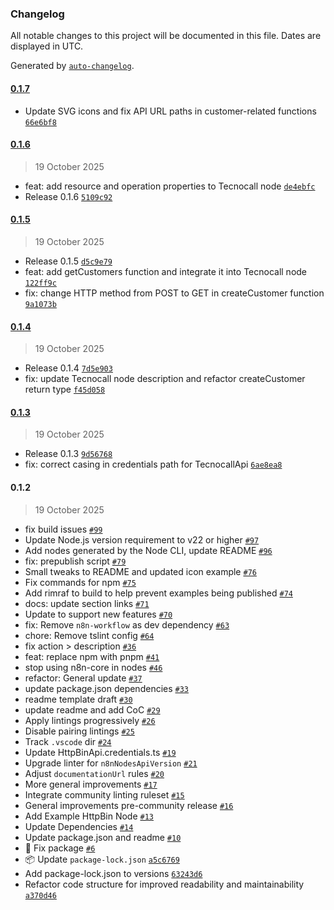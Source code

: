 ### Changelog

All notable changes to this project will be documented in this file. Dates are displayed in UTC.

Generated by [`auto-changelog`](https://github.com/CookPete/auto-changelog).

#### [0.1.7](https://github.com/Pixlink-Team/n8n-nodes-tecnocall/compare/0.1.6...0.1.7)

- Update SVG icons and fix API URL paths in customer-related functions [`66e6bf8`](https://github.com/Pixlink-Team/n8n-nodes-tecnocall/commit/66e6bf87637088ef91539d1ac07c8ba8ea368655)

#### [0.1.6](https://github.com/Pixlink-Team/n8n-nodes-tecnocall/compare/0.1.5...0.1.6)

> 19 October 2025

- feat: add resource and operation properties to Tecnocall node [`de4ebfc`](https://github.com/Pixlink-Team/n8n-nodes-tecnocall/commit/de4ebfc2cc0d3916cc25d45d0d55041666c5f771)
- Release 0.1.6 [`5109c92`](https://github.com/Pixlink-Team/n8n-nodes-tecnocall/commit/5109c92d305a5610eb1bc27514e2bdc8976659fc)

#### [0.1.5](https://github.com/Pixlink-Team/n8n-nodes-tecnocall/compare/0.1.4...0.1.5)

> 19 October 2025

- Release 0.1.5 [`d5c9e79`](https://github.com/Pixlink-Team/n8n-nodes-tecnocall/commit/d5c9e7920ca774106882b2122cd2de7b89bbb015)
- feat: add getCustomers function and integrate it into Tecnocall node [`122ff9c`](https://github.com/Pixlink-Team/n8n-nodes-tecnocall/commit/122ff9ca65cc4b4bf42561eb8586c0662239c1fc)
- fix: change HTTP method from POST to GET in createCustomer function [`9a1073b`](https://github.com/Pixlink-Team/n8n-nodes-tecnocall/commit/9a1073be998a2d66a6c807c6c038bbb8c2febe56)

#### [0.1.4](https://github.com/Pixlink-Team/n8n-nodes-tecnocall/compare/0.1.3...0.1.4)

> 19 October 2025

- Release 0.1.4 [`7d5e903`](https://github.com/Pixlink-Team/n8n-nodes-tecnocall/commit/7d5e903fd9577c03b68f87f11c56a433684d289e)
- fix: update Tecnocall node description and refactor createCustomer return type [`f45d058`](https://github.com/Pixlink-Team/n8n-nodes-tecnocall/commit/f45d0584e594bd6cdbc85fb6485645318a7074ea)

#### [0.1.3](https://github.com/Pixlink-Team/n8n-nodes-tecnocall/compare/0.1.2...0.1.3)

> 19 October 2025

- Release 0.1.3 [`9d56768`](https://github.com/Pixlink-Team/n8n-nodes-tecnocall/commit/9d56768ae189a0ca8049ced460cadc2bc229f8c4)
- fix: correct casing in credentials path for TecnocallApi [`6ae8ea8`](https://github.com/Pixlink-Team/n8n-nodes-tecnocall/commit/6ae8ea885da42e724af69de8e892c67a02142d1f)

#### 0.1.2

> 19 October 2025

- fix build issues [`#99`](https://github.com/Pixlink-Team/n8n-nodes-tecnocall/pull/99)
- Update Node.js version requirement to v22 or higher [`#97`](https://github.com/Pixlink-Team/n8n-nodes-tecnocall/pull/97)
- Add nodes generated by the Node CLI, update README [`#96`](https://github.com/Pixlink-Team/n8n-nodes-tecnocall/pull/96)
- fix: prepublish script [`#79`](https://github.com/Pixlink-Team/n8n-nodes-tecnocall/pull/79)
- Small tweaks to README and updated icon example [`#76`](https://github.com/Pixlink-Team/n8n-nodes-tecnocall/pull/76)
- Fix commands for npm [`#75`](https://github.com/Pixlink-Team/n8n-nodes-tecnocall/pull/75)
- Add rimraf to build to help prevent examples being published [`#74`](https://github.com/Pixlink-Team/n8n-nodes-tecnocall/pull/74)
- docs: update section links [`#71`](https://github.com/Pixlink-Team/n8n-nodes-tecnocall/pull/71)
- Update to support new features [`#70`](https://github.com/Pixlink-Team/n8n-nodes-tecnocall/pull/70)
- fix: Remove `n8n-workflow` as dev dependency [`#63`](https://github.com/Pixlink-Team/n8n-nodes-tecnocall/pull/63)
- chore: Remove tslint config [`#64`](https://github.com/Pixlink-Team/n8n-nodes-tecnocall/pull/64)
- fix action &gt; description [`#36`](https://github.com/Pixlink-Team/n8n-nodes-tecnocall/pull/36)
- feat: replace npm with pnpm [`#41`](https://github.com/Pixlink-Team/n8n-nodes-tecnocall/pull/41)
- stop using n8n-core in nodes [`#46`](https://github.com/Pixlink-Team/n8n-nodes-tecnocall/pull/46)
- refactor: General update [`#37`](https://github.com/Pixlink-Team/n8n-nodes-tecnocall/pull/37)
- update package.json dependencies [`#33`](https://github.com/Pixlink-Team/n8n-nodes-tecnocall/pull/33)
- readme template draft [`#30`](https://github.com/Pixlink-Team/n8n-nodes-tecnocall/pull/30)
- update readme and add CoC [`#29`](https://github.com/Pixlink-Team/n8n-nodes-tecnocall/pull/29)
- Apply lintings progressively [`#26`](https://github.com/Pixlink-Team/n8n-nodes-tecnocall/pull/26)
- Disable pairing lintings [`#25`](https://github.com/Pixlink-Team/n8n-nodes-tecnocall/pull/25)
- Track `.vscode` dir [`#24`](https://github.com/Pixlink-Team/n8n-nodes-tecnocall/pull/24)
- Update HttpBinApi.credentials.ts [`#19`](https://github.com/Pixlink-Team/n8n-nodes-tecnocall/pull/19)
- Upgrade linter for `n8nNodesApiVersion` [`#21`](https://github.com/Pixlink-Team/n8n-nodes-tecnocall/pull/21)
- Adjust `documentationUrl` rules [`#20`](https://github.com/Pixlink-Team/n8n-nodes-tecnocall/pull/20)
- More general improvements [`#17`](https://github.com/Pixlink-Team/n8n-nodes-tecnocall/pull/17)
- Integrate community linting ruleset [`#15`](https://github.com/Pixlink-Team/n8n-nodes-tecnocall/pull/15)
- General improvements pre-community release [`#16`](https://github.com/Pixlink-Team/n8n-nodes-tecnocall/pull/16)
- Add Example HttpBin Node [`#13`](https://github.com/Pixlink-Team/n8n-nodes-tecnocall/pull/13)
- Update Dependencies [`#14`](https://github.com/Pixlink-Team/n8n-nodes-tecnocall/pull/14)
- Update package.json and readme [`#10`](https://github.com/Pixlink-Team/n8n-nodes-tecnocall/pull/10)
- :bug: Fix package [`#6`](https://github.com/Pixlink-Team/n8n-nodes-tecnocall/pull/6)
- :package: Update `package-lock.json` [`a5c6769`](https://github.com/Pixlink-Team/n8n-nodes-tecnocall/commit/a5c6769fa77071bc880922c0c81207f2a7b6e738)
- Add package-lock.json to versions [`63243d6`](https://github.com/Pixlink-Team/n8n-nodes-tecnocall/commit/63243d667e5ebb3da4011e2d269cd8829f13513a)
- Refactor code structure for improved readability and maintainability [`a370d46`](https://github.com/Pixlink-Team/n8n-nodes-tecnocall/commit/a370d466b9e7dea1a5ed68e5935ee111d708b36e)
